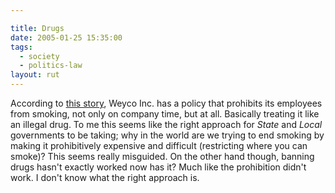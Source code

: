 ```yaml
---

title: Drugs
date: 2005-01-25 15:35:00
tags:
  - society
  - politics-law
layout: rut
---
```


According to [this story][wral1], Weyco Inc. has a policy that prohibits its
employees from smoking, not only on company time, but at all.  Basically
treating it like an illegal drug.  To me this seems like the right approach for
*State* and *Local* governments to be taking; why in the
world are we trying to end smoking by making it prohibitively
expensive and difficult (restricting where you can smoke)?
This seems really misguided.  On the other hand though, banning
drugs hasn't exactly worked now has it?  Much like the prohibition
didn't work.  I don't know what the right approach is.


[wral1]: https://web.archive.org/web/20050127011436/http://www.wral.com/news/4126577/detail.html

[^20210601-4]: Distributed by Internet Broadcasting Systems, Inc. The Associated
    Press contributed to this report. "[Company Fires All Employees Who
    Smoke](https://web.archive.org/web/20050127011436/http://www.wral.com/news/4126577/detail.html)"
    [WRAL](http://www.wral.com) 2005-01-25. 
